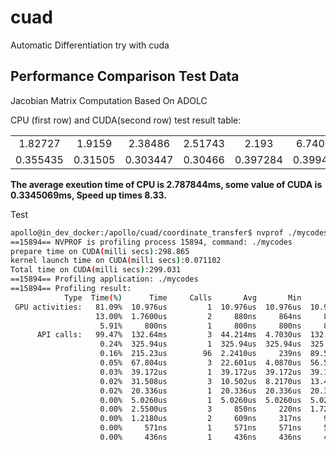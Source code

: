 # cuad
 Automatic Differentiation try with cuda 
 
 ## Performance Comparison Test Data

Jacobian Matrix Computation Based On ADOLC

CPU (first row) and CUDA(second row) test result table:

| | | | | | | | | | |
| :-----:| :----: | :----: |:----: |:----: |:----: |:----: |:----: |:----: |:----: |
| 1.82727 | 1.9159 | 2.38486 | 2.51743 | 2.193 | 6.74031 | 2.35056 | 2.28936 | 1.72139 | 6.13136 |
|0.355435 | 0.31505 | 0.303447 | 0.30466 | 0.397284 | 0.399476 | 0.317374 | 0.341977 | 0.304162 | 0.306204|

**The average exeution time of CPU is 2.787844ms, some value of  CUDA is 0.3345069ms, Speed up times 8.33.**


Test 

```bash
apollo@in_dev_docker:/apollo/cuad/coordinate_transfer$ nvprof ./mycodes 
==15894== NVPROF is profiling process 15894, command: ./mycodes
prepare time on CUDA(milli secs):298.865
kernel launch time on CUDA(milli secs):0.071102
Total time on CUDA(milli secs):299.031
==15894== Profiling application: ./mycodes
==15894== Profiling result:
            Type  Time(%)      Time     Calls       Avg       Min       Max  Name
 GPU activities:   81.09%  10.976us         1  10.976us  10.976us  10.976us  kernel(double*, double*, double*)
                   13.00%  1.7600us         2     880ns     864ns     896ns  [CUDA memcpy DtoH]
                    5.91%     800ns         1     800ns     800ns     800ns  [CUDA memcpy HtoD]
      API calls:   99.47%  132.64ms         3  44.214ms  4.7030us  132.63ms  cudaMalloc
                    0.24%  325.94us         1  325.94us  325.94us  325.94us  cuDeviceTotalMem
                    0.16%  215.23us        96  2.2410us     239ns  89.546us  cuDeviceGetAttribute
                    0.05%  67.804us         3  22.601us  4.0870us  56.577us  cudaFree
                    0.03%  39.172us         1  39.172us  39.172us  39.172us  cuDeviceGetName
                    0.02%  31.508us         3  10.502us  8.2170us  13.479us  cudaMemcpy
                    0.02%  20.336us         1  20.336us  20.336us  20.336us  cudaLaunchKernel
                    0.00%  5.0260us         1  5.0260us  5.0260us  5.0260us  cuDeviceGetPCIBusId
                    0.00%  2.5500us         3     850ns     220ns  1.7210us  cuDeviceGetCount
                    0.00%  1.2180us         2     609ns     317ns     901ns  cuDeviceGet
                    0.00%     571ns         1     571ns     571ns     571ns  cudaGetLastError
                    0.00%     436ns         1     436ns     436ns     436ns  cuDeviceGetUuid

```
